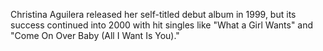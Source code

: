 Christina Aguilera released her self-titled debut album in 1999, but its success continued into 2000 with hit singles like "What a Girl Wants" and "Come On Over Baby (All I Want Is You)."
